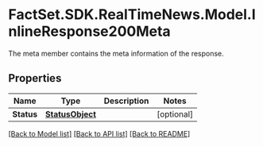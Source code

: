 # FactSet.SDK.RealTimeNews.Model.InlineResponse200Meta
The meta member contains the meta information of the response.

## Properties

Name | Type | Description | Notes
------------ | ------------- | ------------- | -------------
**Status** | [**StatusObject**](StatusObject.md) |  | [optional] 

[[Back to Model list]](../README.md#documentation-for-models) [[Back to API list]](../README.md#documentation-for-api-endpoints) [[Back to README]](../README.md)

